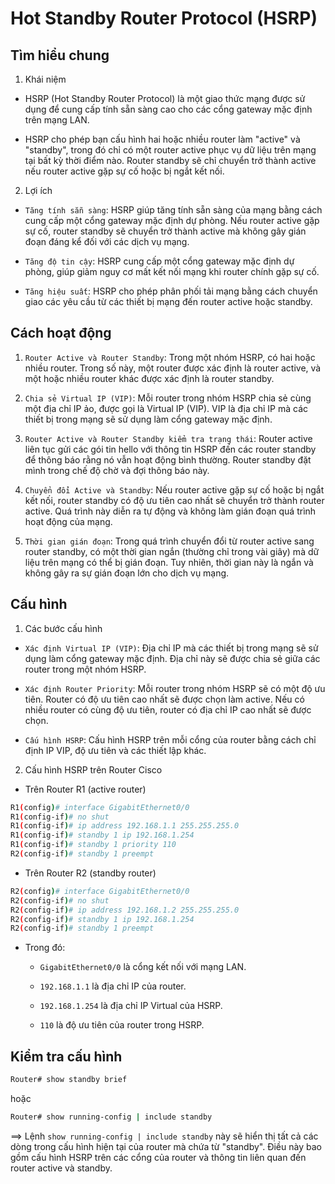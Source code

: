 # Hot Standby Router Protocol (HSRP)

## Tìm hiểu chung

1. Khái niệm

- HSRP (Hot Standby Router Protocol) là một giao thức mạng được sử dụng để cung cấp tính sẵn sàng cao cho các cổng gateway mặc định trên mạng LAN. 

- HSRP cho phép bạn cấu hình hai hoặc nhiều router làm "active" và "standby", trong đó chỉ có một router active phục vụ dữ liệu trên mạng tại bất kỳ thời điểm nào. Router standby sẽ chỉ chuyển trở thành active nếu router active gặp sự cố hoặc bị ngắt kết nối.

2. Lợi ích 

- `Tăng tính sẵn sàng`: HSRP giúp tăng tính sẵn sàng của mạng bằng cách cung cấp một cổng gateway mặc định dự phòng. Nếu router active gặp sự cố, router standby sẽ chuyển trở thành active mà không gây gián đoạn đáng kể đối với các dịch vụ mạng.

- `Tăng độ tin cậy`: HSRP cung cấp một cổng gateway mặc định dự phòng, giúp giảm nguy cơ mất kết nối mạng khi router chính gặp sự cố.

- `Tăng hiệu suất`: HSRP cho phép phân phối tải mạng bằng cách chuyển giao các yêu cầu từ các thiết bị mạng đến router active hoặc standby.

## Cách hoạt động 

1. `Router Active và Router Standby`: Trong một nhóm HSRP, có hai hoặc nhiều router. Trong số này, một router được xác định là router active, và một hoặc nhiều router khác được xác định là router standby.

2. `Chia sẻ Virtual IP (VIP)`: Mỗi router trong nhóm HSRP chia sẻ cùng một địa chỉ IP ảo, được gọi là Virtual IP (VIP). VIP là địa chỉ IP mà các thiết bị trong mạng sẽ sử dụng làm cổng gateway mặc định.

3. `Router Active và Router Standby kiểm tra trạng thái`: Router active liên tục gửi các gói tin hello với thông tin HSRP đến các router standby để thông báo rằng nó vẫn hoạt động bình thường. Router standby đặt mình trong chế độ chờ và đợi thông báo này.

4. `Chuyển đổi Active và Standby`: Nếu router active gặp sự cố hoặc bị ngắt kết nối, router standby có độ ưu tiên cao nhất sẽ chuyển trở thành router active. Quá trình này diễn ra tự động và không làm gián đoạn quá trình hoạt động của mạng.

5. `Thời gian gián đoạn`: Trong quá trình chuyển đổi từ router active sang router standby, có một thời gian ngắn (thường chỉ trong vài giây) mà dữ liệu trên mạng có thể bị gián đoạn. Tuy nhiên, thời gian này là ngắn và không gây ra sự gián đoạn lớn cho dịch vụ mạng.


## Cấu hình

1. Các bước cấu hình

- `Xác định Virtual IP (VIP)`: Địa chỉ IP mà các thiết bị trong mạng sẽ sử dụng làm cổng gateway mặc định. Địa chỉ này sẽ được chia sẻ giữa các router trong một nhóm HSRP.

- `Xác định Router Priority`: Mỗi router trong nhóm HSRP sẽ có một độ ưu tiên. Router có độ ưu tiên cao nhất sẽ được chọn làm active. Nếu có nhiều router có cùng độ ưu tiên, router có địa chỉ IP cao nhất sẽ được chọn.

- `Cấu hình HSRP`: Cấu hình HSRP trên mỗi cổng của router bằng cách chỉ định IP VIP, độ ưu tiên và các thiết lập khác.

2. Cấu hình HSRP trên Router Cisco

- Trên Router R1 (active router)

```sh
R1(config)# interface GigabitEthernet0/0
R1(config-if)# no shut
R1(config-if)# ip address 192.168.1.1 255.255.255.0
R1(config-if)# standby 1 ip 192.168.1.254
R1(config-if)# standby 1 priority 110
R2(config-if)# standby 1 preempt
```

-  Trên Router R2 (standby router)

```sh
R2(config)# interface GigabitEthernet0/0
R2(config-if)# no shut
R2(config-if)# ip address 192.168.1.2 255.255.255.0
R2(config-if)# standby 1 ip 192.168.1.254
R2(config-if)# standby 1 preempt
```
- Trong đó:

	+ `GigabitEthernet0/0` là cổng kết nối với mạng LAN.

	+ `192.168.1.1` là địa chỉ IP của router.

	+ `192.168.1.254` là địa chỉ IP Virtual của HSRP.

	+ `110` là độ ưu tiên của router trong HSRP.

## Kiểm tra cấu hình

```sh
Router# show standby brief
```
hoặc

```sh
Router# show running-config | include standby
```
==> Lệnh `show running-config | include standby` này sẽ hiển thị tất cả các dòng trong cấu hình hiện tại của router mà chứa từ "standby". Điều này bao gồm cấu hình HSRP trên các cổng của router và thông tin liên quan đến router active và standby.
